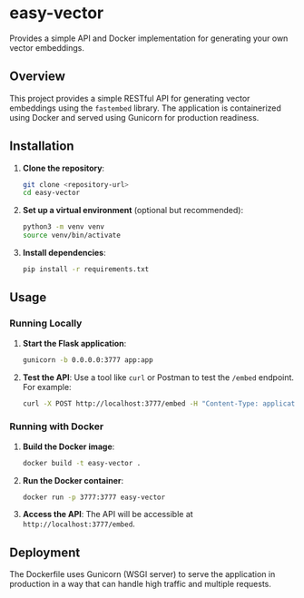 # easy-vector
Provides a simple API and Docker implementation for generating your own vector embeddings.

## Overview
This project provides a simple RESTful API for generating vector embeddings using the `fastembed` library. The application is containerized using Docker and served using Gunicorn for production readiness.

## Installation

1. **Clone the repository**:
   ```bash
   git clone <repository-url>
   cd easy-vector
   ```

2. **Set up a virtual environment** (optional but recommended):
   ```bash
   python3 -m venv venv
   source venv/bin/activate
   ```

3. **Install dependencies**:
   ```bash
   pip install -r requirements.txt
   ```

## Usage

### Running Locally

1. **Start the Flask application**:
   ```bash
   gunicorn -b 0.0.0.0:3777 app:app
   ```

2. **Test the API**:
   Use a tool like `curl` or Postman to test the `/embed` endpoint. For example:
   ```bash
   curl -X POST http://localhost:3777/embed -H "Content-Type: application/json" -d '{"documents": ["This is a test document.", "Another document."]}'
   ```

### Running with Docker

1. **Build the Docker image**:
   ```bash
   docker build -t easy-vector .
   ```

2. **Run the Docker container**:
   ```bash
   docker run -p 3777:3777 easy-vector
   ```

3. **Access the API**:
   The API will be accessible at `http://localhost:3777/embed`.

## Deployment

The Dockerfile uses Gunicorn (WSGI server) to serve the application in production in a way that can handle high traffic and multiple requests.
